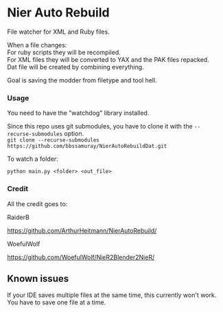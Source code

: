 # Nier Auto Rebuild


File watcher for XML and Ruby files.

When a file changes:  
For ruby scripts they will be recompiled.  
For XML files they will be converted to YAX and the PAK files repacked.   
Dat file will be created by combining everything.   

Goal is saving the modder from filetype and tool hell.

### Usage

You need to have the "watchdog" library installed.

Since this repo uses git submodules, you have to clone it with the `--recurse-submodules` option.  
`git clone --recurse-submodules https://github.com/bbssamuray/NierAutoRebuildDat.git`

To watch a folder:

`python main.py <folder> <out_file>`

### Credit

All the credit goes to:

RaiderB

https://github.com/ArthurHeitmann/NierAutoRebuild/


WoefulWolf

https://github.com/WoefulWolf/NieR2Blender2NieR/


## Known issues

If your IDE saves multiple files at the same time, this currently won't work. You have to save one file at a time.
